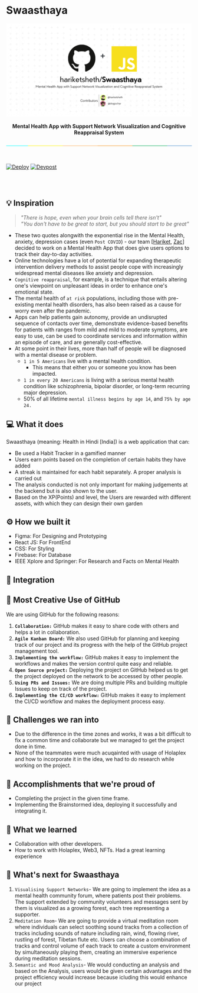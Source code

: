 # Swaasthaya
![Swaasthaya](assets/cover.jpg)

<div align="center">
	<strong>Mental Health App with Support Network Visualization and Cognitive Reappraisal System </strong>
</div>

![separate](assets/separate.jpeg)

<br>

[![Deploy](https://img.shields.io/badge/Test%20Here-Swaasthaya-blue?style=for-the-badge&logo=github)](https://swaasthaya-16620.web.app/)
[![Devpost](https://img.shields.io/badge/MLH%20Orientation%20Hackathon-Click%20Here-yellow?style=for-the-badge&logo=devpost)](https://devpost.com/software/swaasthaya)


<br><br>

## 💡 Inspiration
> _"There is hope, even when your brain cells tell there isn't"_ <br>
> _"You don't have to be great to start, but you should start to be great"_

- These two quotes alongwith the exponential rise in the Mental Health, anxiety, depression cases (even `Post COVID`) - our team [[Hariket](https://github.com/hariketsheth), [Zac](https://github.com/dragochar)] decided to work on a Mental Health App that does give users options to track their day-to-day activities. 
- Online technologies have a lot of potential for expanding therapeutic intervention delivery methods to assist people cope with increasingly widespread mental diseases like anxiety and depression. 
- `Cognitive reappraisal`, for example, is a technique that entails altering one's viewpoint on unpleasant ideas in order to enhance one's emotional state.
- The mental health of `at risk` populations, including those with pre-existing mental health disorders, has also been raised as a cause for worry even after the pandemic. 
- Apps can help patients gain autonomy, provide an undisrupted sequence of contacts over time, demonstrate evidence-based benefits for patients with ranges from mild and mild to moderate symptoms, are easy to use, can be used to coordinate services and information within an episode of care, and are generally cost-effective.
- At some point in their lives, more than half of people will be diagnosed with a mental disease or problem.
	- `1 in 5 Americans` live with a mental health condition.
		- This means that either you or someone you know has been impacted.
	- `1 in every 20 Americans` is living with a serious mental health condition like schizophrenia, bipolar disorder, or long-term recurring major depression.
	- 50% of all lifetime `mental illness begins by age 14`, and `75% by age 24.`


## 💻 What it does
Swaasthaya (meaning: Health in Hindi [India]) is a web application that can:
- Be used a Habit Tracker in a gamified manner
- Users earn points based on the completion of certain habits they have added
- A streak is maintained for each habit separately. A proper analysis is carried out
- The analysis conducted is not only important for making judgements at the backend but is also shown to the user. 
- Based on the XP(Points) and level, the Users are rewarded with different assets, with which they can design their own garden

## ⚙️ How we built it
- Figma: For Designing and Prototyping
- React JS: For FrontEnd
- CSS: For Styling
- Firebase: For Database 
- IEEE Xplore and Springer: For Research and Facts on Mental Health

## 🌳 Integration 


## 🤝 Most Creative Use of GitHub
We are using GitHub for the following reasons:

1. **`Collaboration:`** GitHub makes it easy to share code with others and helps a lot in collaboration.
2. **`Agile Kanban Board:`** We also used GitHub for planning and keeping track of our project and its progress with the help of the GitHub project management tool.
3. **`Implementing the workflow:`** GitHub makes it easy to implement the workflows and makes the version control quite easy and reliable.
4. **`Open Source project:`** Deploying the project on GitHub helped us to get the project deployed on the network to be accessed by other people.
5. **`Using PRs and Issues:`** We are doing multiple PRs and building multiple Issues to keep on track of the project.
6. **`Implementing the CI/CD workflow:`** GitHub makes it easy to implement the CI/CD workflow and makes the deployment process easy.

## 🧠 Challenges we ran into
- Due to the difference in the time zones and works, it was a bit difficult to fix a common time and collaborate but we managed to get the project done in time.
- None of the teammates were much acuqainted with usage of Holaplex and how to incorporate it in the idea, we had to do research while working on the project.

## 🏅 Accomplishments that we're proud of
- Completing the project in the given time frame.
- Implementing the Brainstormed idea, deploying it successfully and integrating it.

## 📖 What we learned
- Collaboration with other developers.
- How to work with Holaplex, Web3, NFTs. Had a great learning experience

## 🚀 What's next for Swaasthaya
1. `Visualising Support Networks`- We are going to implement the idea as a mental health community forum, where patients post their problems. The support extended by community volunteers and messages sent by them is visualized as a growing forest, each tree representing a supporter. 
2. `Meditation Room`- We are going to provide a virtual meditation room where individuals can select soothing sound tracks from a collection of tracks including sounds of nature including rain, wind, flowing river, rustling of forest, Tibetan flute etc. Users can choose a combination of tracks and control volume of each track to create a custom environment by simultaneously playing them, creating an immersive experience  during meditation sessions.
3. `Semantic and Mood Analysis`- We would conducting an analysis and based on the Analysis, users would be given certain advantages and the project efficiency would increase because icluding this would enhance our project
